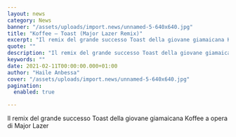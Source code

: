 ```yaml
---
layout: news
category: News
banner: "/assets/uploads/import.news/unnamed-5-640x640.jpg"
title: "Koffee – Toast (Major Lazer Remix)"
excerpt: "Il remix del grande successo Toast della giovane giamaicana Koffee a opera di Major Lazer"
quote: ""
description: "Il remix del grande successo Toast della giovane giamaicana Koffee a opera di Major Lazer"
keywords: ""
date: 2021-02-11T00:00:00.000+01:00
author: "Haile Anbessa"
cover: "/assets/uploads/import.news/unnamed-5-640x640.jpg"
pagination:
  enabled: true

---
```


Il remix del grande successo Toast della giovane giamaicana Koffee a opera di Major Lazer